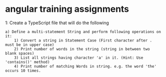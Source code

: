 # angular training assignments

1: Create a TypeScript file that will do the following

    a) Define a multi-statement String and perform following operations on it:
        1) Convert a string in Statement Case (First character after . must be in upper case)
        2) Print number of words in the string (string in between two blank spaces)
        3) List all strings having character 'a' in it. (Hint: Use 'contains()' method)
        4) Print number of matching Words in string. e.g. the word 'the' occurs 10 times.